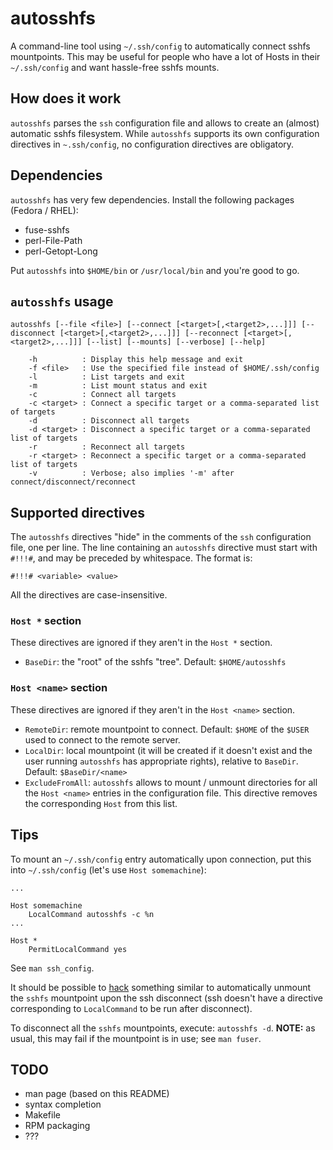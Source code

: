 # autosshfs
A command-line tool using `~/.ssh/config` to automatically connect sshfs mountpoints. This may be useful for people who have a lot of Hosts in their `~/.ssh/config` and want hassle-free sshfs mounts.

## How does it work
`autosshfs` parses the `ssh` configuration file and allows to create an (almost) automatic sshfs filesystem. While `autosshfs` supports its own configuration directives in `~.ssh/config`, no configuration directives are obligatory.

## Dependencies

`autosshfs` has very few dependencies. Install the following packages (Fedora / RHEL):

- fuse-sshfs
- perl-File-Path
- perl-Getopt-Long

Put `autosshfs` into `$HOME/bin` or `/usr/local/bin` and you're good to go.

## `autosshfs` usage

```
autosshfs [--file <file>] [--connect [<target>[,<target2>,...]]] [--disconnect [<target>[,<target2>,...]]] [--reconnect [<target>[,<target2>,...]]] [--list] [--mounts] [--verbose] [--help]

    -h          : Display this help message and exit
    -f <file>   : Use the specified file instead of $HOME/.ssh/config
    -l          : List targets and exit
    -m          : List mount status and exit
    -c          : Connect all targets
    -c <target> : Connect a specific target or a comma-separated list of targets
    -d          : Disconnect all targets
    -d <target> : Disconnect a specific target or a comma-separated list of targets
    -r          : Reconnect all targets
    -r <target> : Reconnect a specific target or a comma-separated list of targets
    -v          : Verbose; also implies '-m' after connect/disconnect/reconnect

```

## Supported directives

The `autosshfs` directives "hide" in the comments of the `ssh` configuration file, one per line. The line containing an `autosshfs` directive must start with `#!!!#`, and may be preceded by whitespace. The format is:

`#!!!# <variable> <value>`

All the directives are case-insensitive.

### `Host *` section
These directives are ignored if they aren't in the `Host *` section.

- `BaseDir`: the "root" of the sshfs "tree". Default: `$HOME/autosshfs`

### `Host <name>` section
These directives are ignored if they aren't in the `Host <name>` section.

- `RemoteDir`: remote mountpoint to connect. Default: `$HOME` of the `$USER` used to connect to the remote server. 
- `LocalDir`: local mountpoint (it will be created if it doesn't exist and the user running `autosshfs` has appropriate rights), relative to `BaseDir`. Default: `$BaseDir/<name>`
- `ExcludeFromAll`: `autosshfs` allows to mount / unmount directories for all the `Host <name>` entries in the configuration file. This directive removes the corresponding `Host` from this list.

## Tips

To mount an `~/.ssh/config` entry automatically upon connection, put this into `~/.ssh/config` (let's use `Host somemachine`):
```
...

Host somemachine
    LocalCommand autosshfs -c %n
...

Host *
    PermitLocalCommand yes
```
See `man ssh_config`.

It should be possible to [hack](http://serverfault.com/a/641004) something similar to automatically unmount the `sshfs` mountpoint upon the ssh disconnect (ssh doesn't have a directive corresponding to `LocalCommand` to be run after disconnect).

To disconnect all the `sshfs` mountpoints, execute: `autosshfs -d`. 
**NOTE:** as usual, this may fail if the mountpoint is in use; see `man fuser`.

## TODO
- man page (based on this README)
- syntax completion
- Makefile
- RPM packaging
- ???
